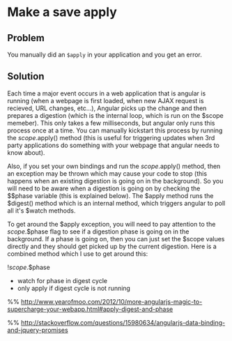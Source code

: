 # Make a save apply

## Problem

You manually did an `$apply` in your application and you get an error.

## Solution

Each time a major event occurs in a web application that is angular is running (when a webpage is first loaded, when new AJAX request is recieved, URL changes, etc...), Angular picks up the change and then prepares a digestion (which is the internal loop, which is run on the $scope memeber). This only takes a few milliseconds, but angular only runs this process once at a time. You can manually kickstart this process by running the $scope.$apply() method (this is useful for triggering updates when 3rd party applications do something with your webpage that angular needs to know about). 

Also, if you set your own bindings and run the $scope.$apply() method, then an exception may be thrown which may cause your code to stop (this happens when an existing digestion is going on in the background). So you will need to be aware when a digestion is going on by checking the $$phase variable (this is explained below). The $apply method runs the $digest() method which is an internal method, which triggers angular to poll all it's $watch methods.

To get around the $apply exception, you will need to pay attention to the $scope.$$phase flag to see if a digestion phase is going on in the background. If a phase is going on, then you can just set the $scope values directly and they should get picked up by the current digestion. Here is a combined method which I use to get around this:

!$scope.$$phase

* watch for phase in digest cycle
* only apply if digest cycle is not running

%% http://www.yearofmoo.com/2012/10/more-angularjs-magic-to-supercharge-your-webapp.html#apply-digest-and-phase

%% http://stackoverflow.com/questions/15980634/angularjs-data-binding-and-jquery-promises